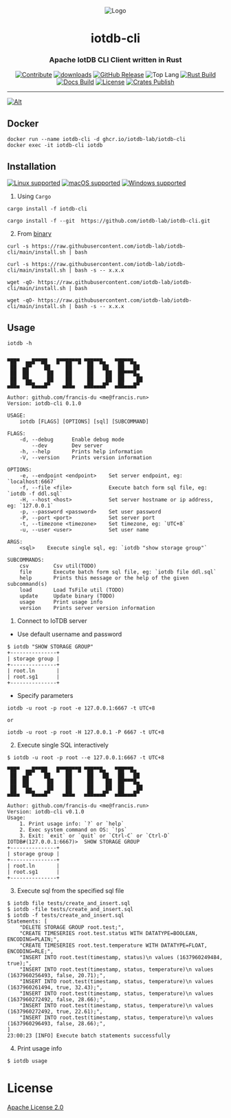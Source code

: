 <div align="center">

![Logo](https://raw.githubusercontent.com/iotdb-lab/iotdb-rs/main/iotdb-rs.png)

<h1>iotdb-cli</h1>
<h3>Apache IotDB CLI Client written in Rust</h3>

[![Contribute](https://img.shields.io/badge/contribute-now-a94064?color=%23E5531A&)](https://gitpod.io/#https://github.com/iotdb-lab/iotdb-cli)
[![downloads](https://img.shields.io/crates/d/iotdb-cli?style=flat-square&color=%23E5531A)](https://crates.io/crates/iotdb-cli)
[![GitHub Release](https://img.shields.io/github/v/release/iotdb-lab/iotdb-cli?include_prereleases&sort=semver&color=%23E5531A&style=flat-square)](https://github.com/iotdb-lab/iotdb-cli/releases)
![Top Lang](https://img.shields.io/github/languages/top/trisasnava/koifish?color=%23E5531A&style=flat-square)
[![Rust Build](https://img.shields.io/github/workflow/status/iotdb-lab/iotdb-cli/cargo-test?label=build&style=flat-square)](https://github.com/iotdb-lab/iotdb-cli/actions?query=workflow%3Acargo-test)
[![Docs Build](https://img.shields.io/github/workflow/status/iotdb-lab/iotdb-cli/mdbook-deploy?label=docs%20build&style=flat-square)](https://github.com/iotdb-lab/iotdb-cli/actions?query=workflow:mdbook-deploy)
[![License](https://img.shields.io/badge/license-Apache%202.0-blue?style=flat-square&color=%23E5531A)](https://github.com/iotdb-lab/iotdb-cli/blob/main/LICENSE)
[![Crates Publish](https://img.shields.io/github/workflow/status/iotdb-lab/iotdb-cli/cargo-publish?label=publish&style=flat-square)](https://github.com/iotdb-lab/iotdb-cli/actions?query=workflow%3Acargo-publish)

</div>

---

[![Alt](https://repobeats.axiom.co/api/embed/86055cf67fcaac9e6e93c64c9a7a1630686ceda1.svg "Repobeats analytics image")](https://github.com/iotdb-lab/iotdb-cli/pulse)

## Docker

```shell
docker run --name iotdb-cli -d ghcr.io/iotdb-lab/iotdb-cli
docker exec -it iotdb-cli iotdb
```

## Installation

[![Linux supported](https://img.shields.io/badge/Linux%20x86__64-supported%20✓-228B22?style=flat-square&logo=linux)](https://github.com/iotdb-lab/iotdb-cli/releases/latest)
[![macOS supported](https://img.shields.io/badge/macOS%20x86__64-supported%20✓-228B22?style=flat-square&logo=apple)](https://github.com/iotdb-lab/iotdb-cli/releases/latest)
[![Windows supported](https://img.shields.io/badge/Windows%20x86__64-supported%20✓-228B22?style=flat-square&logo=windows)](https://github.com/iotdb-lab/iotdb-cli/releases/latest)

1. Using `Cargo`

```shell
cargo install -f iotdb-cli

cargo install -f --git  https://github.com/iotdb-lab/iotdb-cli.git
```

2. From [binary](https://github.com/iotdb-lab/iotdb-cli/releases/latest)

```shell
curl -s https://raw.githubusercontent.com/iotdb-lab/iotdb-cli/main/install.sh | bash

curl -s https://raw.githubusercontent.com/iotdb-lab/iotdb-cli/main/install.sh | bash -s -- x.x.x
```

```shell
wget -qO- https://raw.githubusercontent.com/iotdb-lab/iotdb-cli/main/install.sh | bash

wget -qO- https://raw.githubusercontent.com/iotdb-lab/iotdb-cli/main/install.sh | bash -s -- x.x.x
```

## Usage

```shell
iotdb -h
```

```shell

▀██▀  ▄▄█▀▀██   █▀▀██▀▀█ ▀██▀▀█▄   ▀██▀▀█▄
 ██  ▄█▀    ██     ██     ██   ██   ██   ██
 ██  ██      ██    ██     ██    ██  ██▀▀▀█▄
 ██  ▀█▄     ██    ██     ██    ██  ██    ██
▄██▄  ▀▀█▄▄▄█▀    ▄██▄   ▄██▄▄▄█▀  ▄██▄▄▄█▀     

Author: github.com/francis-du <me@francis.run>
Version: iotdb-cli 0.1.0

USAGE:
    iotdb [FLAGS] [OPTIONS] [sql] [SUBCOMMAND]

FLAGS:
    -d, --debug      Enable debug mode
        --dev        Dev server
    -h, --help       Prints help information
    -V, --version    Prints version information

OPTIONS:
    -e, --endpoint <endpoint>    Set server endpoint, eg: `localhost:6667`
    -f, --file <file>            Execute batch form sql file, eg: `iotdb -f ddl.sql`
    -H, --host <host>            Set server hostname or ip address, eg: `127.0.0.1`
    -p, --password <password>    Set user password
    -P, --port <port>            Set server port
    -t, --timezone <timezone>    Set timezone, eg: `UTC+8`
    -u, --user <user>            Set user name

ARGS:
    <sql>    Execute single sql, eg: `iotdb "show storage group"`

SUBCOMMANDS:
    csv        Csv util(TODO)
    file       Execute batch form sql file, eg: `iotdb file ddl.sql`
    help       Prints this message or the help of the given subcommand(s)
    load       Load TsFile util (TODO)
    update     Update binary (TODO)
    usage      Print usage info
    version    Prints server version information
```

1. Connect to IoTDB server

- Use default username and password

```shell
$ iotdb "SHOW STORAGE GROUP"
+---------------+
| storage group |
+---------------+
| root.ln       |
| root.sg1      |
+---------------+
```

- Specify parameters

```shell
iotdb -u root -p root -e 127.0.0.1:6667 -t UTC+8

or 

iotdb -u root -p root -H 127.0.0.1 -P 6667 -t UTC+8
```

2. Execute single SQL interactively

```shell
$ iotdb -u root -p root --e 127.0.0.1:6667 -t UTC+8

▀██▀  ▄▄█▀▀██   █▀▀██▀▀█ ▀██▀▀█▄   ▀██▀▀█▄
 ██  ▄█▀    ██     ██     ██   ██   ██   ██
 ██  ██      ██    ██     ██    ██  ██▀▀▀█▄
 ██  ▀█▄     ██    ██     ██    ██  ██    ██
▄██▄  ▀▀█▄▄▄█▀    ▄██▄   ▄██▄▄▄█▀  ▄██▄▄▄█▀     

Author: github.com/francis-du <me@francis.run>
Version: iotdb-cli v0.1.0
Usage:
    1. Print usage info: `?` or `help` 
    2. Exec system command on OS: `!ps`
    3. Exit: `exit` or `quit` or `Ctrl-C` or `Ctrl-D`
IOTDB#(127.0.0.1:6667)>  SHOW STORAGE GROUP
+---------------+
| storage group |
+---------------+
| root.ln       |
| root.sg1      |
+---------------+
```

3. Execute sql from the specified sql file

```shell
$ iotdb file tests/create_and_insert.sql
$ iotdb -file tests/create_and_insert.sql
$ iotdb -f tests/create_and_insert.sql
Statements: [
    "DELETE STORAGE GROUP root.test;",
    "CREATE TIMESERIES root.test.status WITH DATATYPE=BOOLEAN, ENCODING=PLAIN;",
    "CREATE TIMESERIES root.test.temperature WITH DATATYPE=FLOAT, ENCODING=RLE;",
    "INSERT INTO root.test(timestamp, status)\n values (1637960249484, true);",
    "INSERT INTO root.test(timestamp, status, temperature)\n values (1637960256493, false, 20.71);",
    "INSERT INTO root.test(timestamp, status, temperature)\n values (1637960261494, true, 32.43);",
    "INSERT INTO root.test(timestamp, status, temperature)\n values (1637960272492, false, 28.66);",
    "INSERT INTO root.test(timestamp, status, temperature)\n values (1637960272492, true, 22.61);",
    "INSERT INTO root.test(timestamp, status, temperature)\n values (1637960296493, false, 28.66);",
]
23:00:23 [INFO] Execute batch statements successfully
```

4. Print usage info

```shell
$ iotdb usage
```

# License

[Apache License 2.0](LICENSE)
